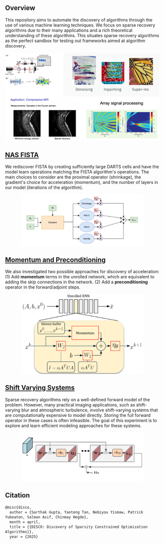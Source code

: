 ## Overview

This repository aims to automate the discovery of algorithms through the use of various machine learning techniques. We focus on sparse recovery algorithms due to their many applications and a rich theoretical understanding of these algorithms. This situates sparse recovery algorithms as the perfect sandbox for testing out frameworks aimed at algorithm discovery. 

<center>
<img src="images/motivation.png" alt= motivation width="800">
</center>

## [**NAS FISTA**](fista_nas)

We rediscover FISTA by creating sufficiently large DARTS cells and have the model learn operations matching the FISTA algorithm's operations. The main choices to consider are the proximal operator (shrinkage), the gradient's choice for acceleration (momentum), and the number of layers in our model (iterations of the algorithm). 

<center>
<img src="images/ISTA_NAS.drawio.png" alt= ista-nas width="400">
</center>


## [**Momentum and Preconditioning**](acceleration_discovery)
We also investigated two possible approaches for discovery of acceleration: (1) Add **momentum** terms in the unrolled network, which are equivalent to adding the skip connections in the network. (2) Add a **preconditioning** operator in the forward/adjoint steps.

<center>
<img src="images/acceleration/fig-acceleration.png" alt= “acceleration” width="400">
</center>

## [**Shift Varying Systems**](shift_varying)
Sparse recovery algorithms rely on a well-defined forward model of the problem. However, many practical imaging applications, such as shift-varying blur and atmospheric turbulence, involve shift-varying systems that are computationally expensive to model directly. Storing the full forward operator in these cases is often infeasible. The goal of this experiment is to explore and learn efficient modeling approaches for these systems.

<center>
<img src="images/fig-shift-varing.png" alt= shift-varing width="400">
</center>

## **Citation**
```
@misc{disco,
  author = {Sarthak Gupta, Yaoteng Tan, Nebiyou Yismaw, Patrick Yubeaton, Salman Asif, Chinmay Hegde},
  month = april,
  title = {{DISCO: Discovery of Sparsity Constrained Optimization Algorithms}},
  year = {2025}
```
